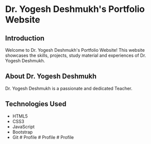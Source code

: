 # Dr. Yogesh Deshmukh's Portfolio Website

## Introduction

Welcome to Dr. Yogesh Deshmukh's Portfolio Website! This website showcases the skills, projects, study material and experiences of Dr. Yogesh Deshmukh.

## About Dr. Yogesh Deshmukh

Dr. Yogesh Deshmukh is a passionate and dedicated Teacher. 

## Technologies Used

- HTML5
- CSS3
- JavaScript
- Bootstrap
- Git
#   P r o f i l e  
 #   P r o f i l e  
 #   P r o f i l e  
 